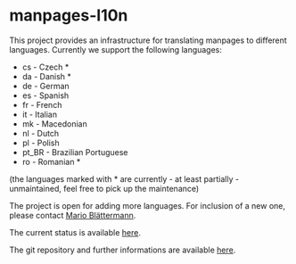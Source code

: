 # manpages-l10n

This project provides an infrastructure for translating manpages to different
languages. Currently we support the following languages:

*  cs - Czech *
*  da - Danish *
*  de - German
*  es - Spanish
*  fr - French
*  it - Italian
*  mk - Macedonian
*  nl - Dutch
*  pl - Polish
*  pt_BR - Brazilian Portuguese
*  ro - Romanian *

(the languages marked with * are currently - at least partially - unmaintained,
feel free to pick up the maintenance)

The project is open for adding more languages. For inclusion of a new one,
please contact [Mario Blättermann](mailto:mario.blaettermann@gmail.com).

The current status is available [here](https://manpages-l10n-team.pages.debian.net/manpages-l10n/).

The git repository and further informations are available [here](https://salsa.debian.org/manpages-l10n-team/manpages-l10n).
